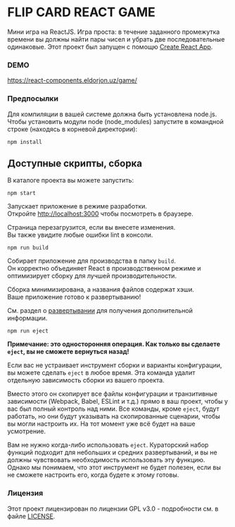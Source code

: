 # FLIP CARD REACT GAME

Мини игра на ReactJS. Игра проста: в течение заданного промежутка времени вы должны найти пары чисел и убрать две последовательные одинаковые. Этот проект был запущен с помощю [Create React App](https://github.com/facebook/create-react-app).

### DEMO

https://react-components.eldorjon.uz/game/

### Предпосылки

Для компиляции в вашей системе должна быть установлена node.js.  
Чтобы установить модули node (node_modules) запустите в командной строке (находясь в корневой директории):  
```
npm install
```

## Доступные скрипты, сборка

В каталоге проекта вы можете запустить:
```
npm start
```

Запускает приложение в режиме разработки.<br />
Откройте [http://localhost:3000](http://localhost:3000) чтобы посмотреть в браузере.

Страница перезагрузится, если вы внесете изменения.<br />
Вы также увидите любые ошибки lint в консоли.
```
npm run build
```

Собирает приложение для производства в папку `build`.<br />
Он корректно объединяет React в производственном режиме и оптимизирует сборку для лучшей производительности.

Сборка минимизирована, а названия файлов содержат хэши.<br />
Ваше приложение готово к развертыванию!

См. раздел о [развертывании](https://facebook.github.io/create-react-app/docs/deployment) для получения дополнительной информации.
```
npm run eject
```

**Примечание: это односторонняя операция. Как только вы сделаете `eject`, вы не сможете вернуться назад!**

Если вас не устраивает инструмент сборки и варианты конфигурации, вы можете сделать `eject` в любое время. Эта команда удалит отдельную зависимость сборки из вашего проекта.

Вместо этого он скопирует все файлы конфигурации и транзитивные зависимости (Webpack, Babel, ESLint и т.д.) прямо в ваш проект, чтобы у вас был полный контроль над ними. Все команды, кроме `eject`, будут работать, но они будут указывать на скопированные сценарии, чтобы вы могли настроить их. На тот момент уже всё будет на ваше усмотрение.

Вам не нужно когда-либо использовать `eject`. Кураторский набор функций подходит для небольших и средних развертываний, и вы не должны чувствовать необходимость использовать эту функцию. Однако мы понимаем, что этот инструмент не будет полезен, если вы не сможете настроить его, когда будете к этому готовы.

### Лицензия

Этот проект лицензирован по лицензии GPL v3.0 - подробности см. в файле [LICENSE](LICENSE).
